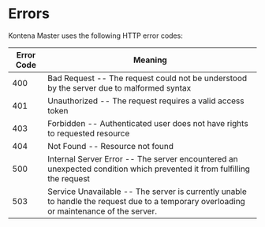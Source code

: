 # Errors

Kontena Master uses the following HTTP error codes:

Error Code | Meaning
---------- | -------
400 | Bad Request -- The request could not be understood by the server due to malformed syntax
401 | Unauthorized -- The request requires a valid access token
403 | Forbidden -- Authenticated user does not have rights to requested resource
404 | Not Found -- Resource not found
500 | Internal Server Error -- The server encountered an unexpected condition which prevented it from fulfilling the request
503 | Service Unavailable -- The server is currently unable to handle the request due to a temporary overloading or maintenance of the server.

